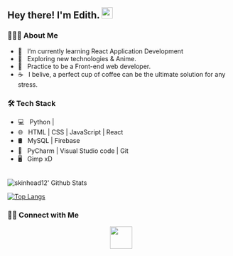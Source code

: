 <h2> Hey there! I'm Edith. <img src="https://github.com/souvikguria98/souvikguria98/blob/master/Hi.gif" width="25"></h2>

<h3> 👨🏻‍💻 About Me </h3>

- 🔭 &nbsp; I’m currently learning React Application Development
- 🤔 &nbsp; Exploring new technologies & Anime.
- 💼 &nbsp; Practice to be a Front-end web developer.
- ☕ &nbsp; I belive, a perfect cup of coffee can be the ultimate solution for any stress. 

<h3>🛠 Tech Stack</h3>

- 💻 &nbsp; Python |   
- 🌐 &nbsp;  HTML | CSS | JavaScript | React 
- 🛢 &nbsp; MySQL | Firebase 
- 🔧 &nbsp; PyCharm | Visual Studio code | Git
- 🖥 &nbsp; Gimp xD

<br>

<img align="center" src="https://github-readme-stats.vercel.app/api?username=skinhead12&include_all_commits=true&count_private=true&show_icons=true&line_height=20&title_color=7A7ADB&icon_color=2234AE&text_color=D3D3D3&bg_color=0,000000,130F40" alt="skinhead12' Github Stats">

</br>

[![Top Langs](https://github-readme-stats.vercel.app/api/top-langs/?username=skinhead12&layout=compact&text_color=daf7dc&bg_color=151515)](https://github.com/skinhead12/github-readme-stats)


<h3> 🤝🏻 Connect with Me </h3>

<p align="center">
&nbsp; <a href="www.linkedin.com/in/edith-resenos" target="_blank" rel="noopener noreferrer"><img src="https://img.icons8.com/plasticine/100/000000/linkedin.png" width="50" /></a>


